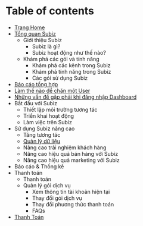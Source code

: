 # Table of contents

* [Trang Home](README.md)
* [Tổng quan Subiz](page-2/README.md)
  * Giới thiệu Subiz
    * Subiz là gì?
    * Subiz hoạt động như thế nào?
  * Khám phá các gói và tính năng
    * Khám phá các kênh trong Subiz
    * Khám phá tính năng trong Subiz
    * Các gói sử dụng Subiz
* [Báo cáo tổng hợp](bao-cao-and-thong-ke.md)
* [Làm thế nào để chặn một User](lam-the-nao-de-chan-mot-user.md)
* [Những vấn đề gặp phải khi đăng nhập Dashboard](untitled-1.md)
* Bắt đầu với Subiz
  * Thiết lập môi trường tương tác
  * Triển khai hoạt động
  * Làm việc trên Subiz
* Sử dụng Subiz nâng cao
  * Tăng tương tác
  * [Quản lý dữ liệu](su-dung-subiz-nang-cao/untitled.md)
  * Nâng cao trải nghiệm khách hàng
  * Nâng cao hiệu quả bán hàng với Subiz
  * Nâng cao hiệu quả marketing với Subiz
* Báo cáo & Thống kê
* Thanh toán
  * Thanh toán
  * Quản lý gói dịch vụ
    * Xem thông tin tài khoản hiện tại
    * Thay đổi gói dịch vụ
    * Thay đổi phương thức thanh toán
    * FAQs
* [Thanh Toán](thanh-toan.md)

